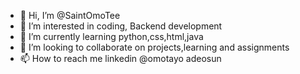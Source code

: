 - 👋 Hi, I’m @SaintOmoTee
- 👀 I’m interested in coding, Backend development
- 🌱 I’m currently learning python,css,html,java
- 💞️ I’m looking to collaborate on projects,learning and assignments
- 📫 How to reach me linkedin @omotayo adeosun

<!---
SaintOmoTee/SaintOmoTee is a ✨ special ✨ repository because its `README.md` (this file) appears on your GitHub profile.
You can click the Preview link to take a look at your changes.
--->

